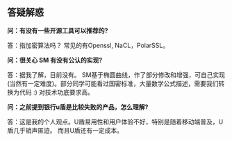 ## 答疑解惑

**问：有没有一些开源工具可以推荐的?**

答：指加密算法吗？ 常见的有Openssl, NaCL，PolarSSL。

**问：很关心 SM 有没有公认的实现?**

答：据我了解，目前没有。 SM基于椭圆曲线，作了部分修改和增强，可自己实现(当然有一定难度)。部分同学可能看过国密标准，大量数学公式描述，需要我们转换为代码 :) 对技术功底要求高。

**问：之前提到银行u盾是比较失败的产品，怎么理解?**

答：这是我的个人观点。U盾易用性和用户体验不好，特别是随着移动端普及，U盾几乎销声匿迹。 而且U盾还有一定成本。